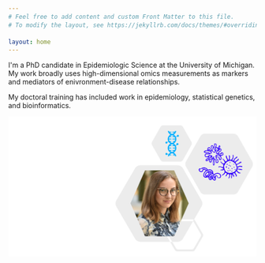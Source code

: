 ```yaml
---
# Feel free to add content and custom Front Matter to this file.
# To modify the layout, see https://jekyllrb.com/docs/themes/#overriding-theme-defaults

layout: home
---
```


I'm a PhD candidate in Epidemiologic Science at the University of Michigan. My work broadly uses high-dimensional omics measurements as markers and mediators of enivronment-disease relationships.

My doctoral training has included work in epidemiology, statistical genetics, and bioinformatics. 

<img align="right" src="./assets/images/aboutimg.png">
